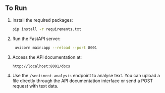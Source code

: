 ## To Run
1. Install the required packages:
   ```bash
   pip install -r requirements.txt
   ```
2. Run the FastAPI server:
   ```bash
    uvicorn main:app --reload --port 8001
    ``` 
3. Access the API documentation at:
   ```
   http://localhost:8001/docs
   ```
4. Use the `/sentiment-analysis` endpoint to analyse text. You can upload a file directly through the API documentation interface or send a POST request with text data.